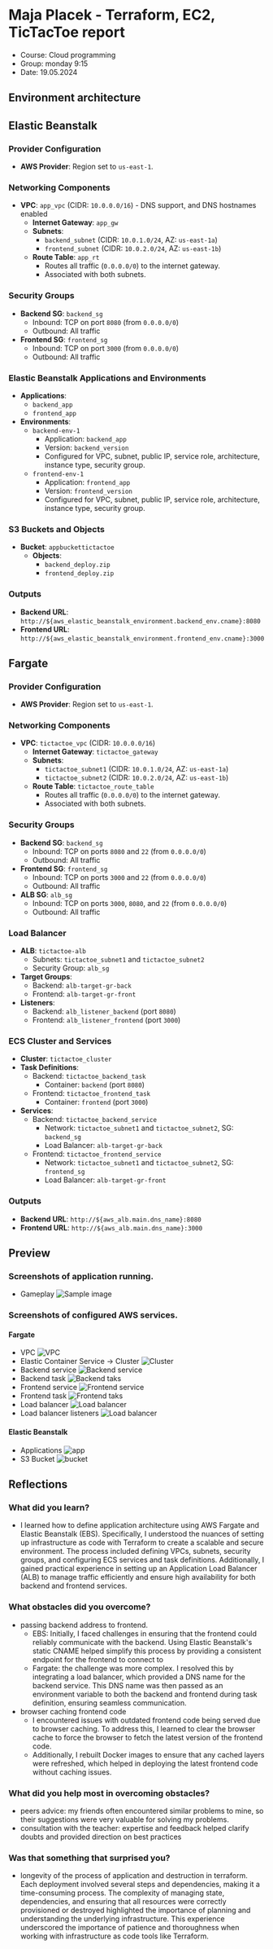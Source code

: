 # Maja Placek - Terraform, EC2, TicTacToe report

- Course: Cloud programming
- Group: monday 9:15
- Date: 19.05.2024

## Environment architecture

## Elastic Beanstalk

### Provider Configuration
- **AWS Provider**: Region set to `us-east-1`.

### Networking Components
- **VPC**: `app_vpc` (CIDR: `10.0.0.0/16`) - DNS support, and DNS hostnames enabled
  - **Internet Gateway**: `app_gw`
  - **Subnets**:
    - `backend_subnet` (CIDR: `10.0.1.0/24`, AZ: `us-east-1a`)
    - `frontend_subnet` (CIDR: `10.0.2.0/24`, AZ: `us-east-1b`)
  - **Route Table**: `app_rt`
    - Routes all traffic (`0.0.0.0/0`) to the internet gateway.
    - Associated with both subnets.

### Security Groups
- **Backend SG**: `backend_sg`
  - Inbound: TCP on port `8080` (from `0.0.0.0/0`)
  - Outbound: All traffic
- **Frontend SG**: `frontend_sg`
  - Inbound: TCP on port `3000` (from `0.0.0.0/0`)
  - Outbound: All traffic

### Elastic Beanstalk Applications and Environments
- **Applications**:
  - `backend_app`
  - `frontend_app`
- **Environments**:
  - `backend-env-1`
    - Application: `backend_app`
    - Version: `backend_version`
    - Configured for VPC, subnet, public IP, service role, architecture, instance type, security group.
  - `frontend-env-1`
    - Application: `frontend_app`
    - Version: `frontend_version`
    - Configured for VPC, subnet, public IP, service role, architecture, instance type, security group.

### S3 Buckets and Objects
- **Bucket**: `appbuckettictactoe`
  - **Objects**:
    - `backend_deploy.zip`
    - `frontend_deploy.zip`

### Outputs
- **Backend URL**: `http://${aws_elastic_beanstalk_environment.backend_env.cname}:8080`
- **Frontend URL**: `http://${aws_elastic_beanstalk_environment.frontend_env.cname}:3000`

## Fargate

### Provider Configuration
- **AWS Provider**: Region set to `us-east-1`.

### Networking Components
- **VPC**: `tictactoe_vpc` (CIDR: `10.0.0.0/16`)
  - **Internet Gateway**: `tictactoe_gateway`
  - **Subnets**:
    - `tictactoe_subnet1` (CIDR: `10.0.1.0/24`, AZ: `us-east-1a`)
    - `tictactoe_subnet2` (CIDR: `10.0.2.0/24`, AZ: `us-east-1b`)
  - **Route Table**: `tictactoe_route_table`
    - Routes all traffic (`0.0.0.0/0`) to the internet gateway.
    - Associated with both subnets.

### Security Groups
- **Backend SG**: `backend_sg`
  - Inbound: TCP on ports `8080` and `22` (from `0.0.0.0/0`)
  - Outbound: All traffic
- **Frontend SG**: `frontend_sg`
  - Inbound: TCP on ports `3000` and `22` (from `0.0.0.0/0`)
  - Outbound: All traffic
- **ALB SG**: `alb_sg`
  - Inbound: TCP on ports `3000`, `8080`, and `22` (from `0.0.0.0/0`)
  - Outbound: All traffic

### Load Balancer
- **ALB**: `tictactoe-alb`
  - Subnets: `tictactoe_subnet1` and `tictactoe_subnet2`
  - Security Group: `alb_sg`
- **Target Groups**:
  - Backend: `alb-target-gr-back`
  - Frontend: `alb-target-gr-front`
- **Listeners**:
  - Backend: `alb_listener_backend` (port `8080`)
  - Frontend: `alb_listener_frontend` (port `3000`)

### ECS Cluster and Services
- **Cluster**: `tictactoe_cluster`
- **Task Definitions**:
  - Backend: `tictactoe_backend_task`
    - Container: `backend` (port `8080`)
  - Frontend: `tictactoe_frontend_task`
    - Container: `frontend` (port `3000`)
- **Services**:
  - Backend: `tictactoe_backend_service`
    - Network: `tictactoe_subnet1` and `tictactoe_subnet2`, SG: `backend_sg`
    - Load Balancer: `alb-target-gr-back`
  - Frontend: `tictactoe_frontend_service`
    - Network: `tictactoe_subnet1` and `tictactoe_subnet2`, SG: `frontend_sg`
    - Load Balancer: `alb-target-gr-front`

### Outputs
- **Backend URL**: `http://${aws_alb.main.dns_name}:8080`
- **Frontend URL**: `http://${aws_alb.main.dns_name}:3000`

## Preview

### Screenshots of application running.
- Gameplay
![Sample image](img/gameplay.jpg)

### Screenshots of configured AWS services.
#### Fargate
- VPC 
![VPC](img/fargate/vpc_map.jpg)
- Elastic Container Service -> Cluster
![Cluster](img/fargate/cluster.jpg)
- Backend service
![Backend service](img/fargate/backend_service.jpg)
- Backend task
![Backend taks](img/fargate/backend_task.jpg)
- Frontend service
![Frontend service](img/fargate/frontend_service.jpg)
- Frontend task
![Frontend taks](img/fargate/frontend_task.jpg)
- Load balancer
![Load balancer](img/fargate/load_balancer.jpg)
- Load balancer listeners
![Load balancer](img/fargate/load_balancer_listeners.jpg)
#### Elastic Beanstalk
- Applications
![app](img/ebs/application.jpg)
- S3 Bucket
![bucket](img/ebs/bucket.jpg)

## Reflections

### What did you learn?
  - I learned how to define application architecture using AWS Fargate and Elastic Beanstalk (EBS). Specifically, I understood the nuances of setting up infrastructure as code with Terraform to create a scalable and secure environment. The process included defining VPCs, subnets, security groups, and configuring ECS services and task definitions. Additionally, I gained practical experience in setting up an Application Load Balancer (ALB) to manage traffic efficiently and ensure high availability for both backend and frontend services.
### What obstacles did you overcome?
  - passing backend address to frontend.
    - EBS:  Initially, I faced challenges in ensuring that the frontend could reliably communicate with the backend. Using Elastic Beanstalk's static CNAME helped simplify this process by providing a consistent endpoint for the frontend to connect to
    - Fargate: the challenge was more complex. I resolved this by integrating a load balancer, which provided a DNS name for the backend service. This DNS name was then passed as an environment variable to both the backend and frontend during task definition, ensuring seamless communication.
  - browser caching frontend code
    - I encountered issues with outdated frontend code being served due to browser caching. To address this, I learned to clear the browser cache to force the browser to fetch the latest version of the frontend code.
    - Additionally, I rebuilt Docker images to ensure that any cached layers were refreshed, which helped in deploying the latest frontend code without caching issues.
  ### What did you help most in overcoming obstacles?
  - peers advice: my friends often encountered similar problems to mine, so their suggestions were very valuable for solving my problems.
  - consultation with the teacher: expertise and feedback helped clarify doubts and provided direction on best practices
### Was that something that surprised you?
  - longevity of the process of application and destruction in terraform. Each deployment involved several steps and dependencies, making it a time-consuming process. The complexity of managing state, dependencies, and ensuring that all resources were correctly provisioned or destroyed highlighted the importance of planning and understanding the underlying infrastructure. This experience underscored the importance of patience and thoroughness when working with infrastructure as code tools like Terraform.
